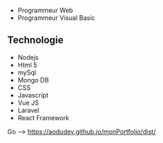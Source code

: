 - Programmeur Web
- Programmeur Visual Basic

## Technologie
- Nodejs
- Html 5
- mySql
- Mongo DB
- CSS
- Javascript
- Vue JS
- Laravel
- React Framework

Go -->  https://aodudev.github.io/monPortfolio/dist/
